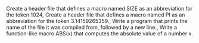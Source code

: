 Create a header file that defines a macro named SIZE as an abbreviation for the token 1024, Create a header file that defines a macro named PI as an abbreviation for the token 3.14159265359., Write a program that prints the name of the file it was compiled from, followed by a new line., Write a function-like macro ABS(x) that computes the absolute value of a number x.

